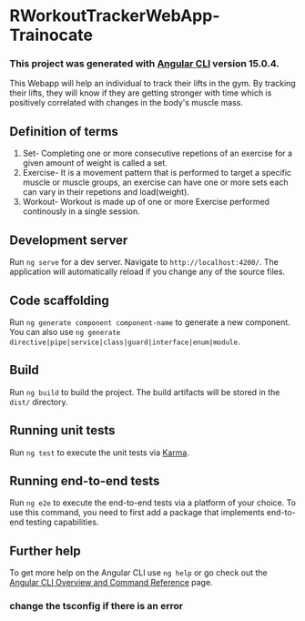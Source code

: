 # RWorkoutTrackerWebApp-Trainocate


### This project was generated with [Angular CLI](https://github.com/angular/angular-cli) version 15.0.4.
This Webapp will help an individual to track their lifts in the gym. By tracking their lifts, they will know if they are getting stronger with time which is positively correlated with changes in the body's muscle mass. 
## Definition of terms
1. Set- Completing one or more consecutive repetions of an exercise for a given amount of weight is called a set.
2. Exercise- It is a movement pattern that is performed to target a specific muscle or muscle groups, an exercise can have one or more sets each can vary in their repetions and load(weight).
3. Workout- Workout is made up of one or more Exercise performed continously in a single session.


## Development server

Run `ng serve` for a dev server. Navigate to `http://localhost:4200/`. The application will automatically reload if you change any of the source files.

## Code scaffolding

Run `ng generate component component-name` to generate a new component. You can also use `ng generate directive|pipe|service|class|guard|interface|enum|module`.

## Build

Run `ng build` to build the project. The build artifacts will be stored in the `dist/` directory.

## Running unit tests

Run `ng test` to execute the unit tests via [Karma](https://karma-runner.github.io).

## Running end-to-end tests

Run `ng e2e` to execute the end-to-end tests via a platform of your choice. To use this command, you need to first add a package that implements end-to-end testing capabilities.

## Further help

To get more help on the Angular CLI use `ng help` or go check out the [Angular CLI Overview and Command Reference](https://angular.io/cli) page.

### change the tsconfig if there is an error
